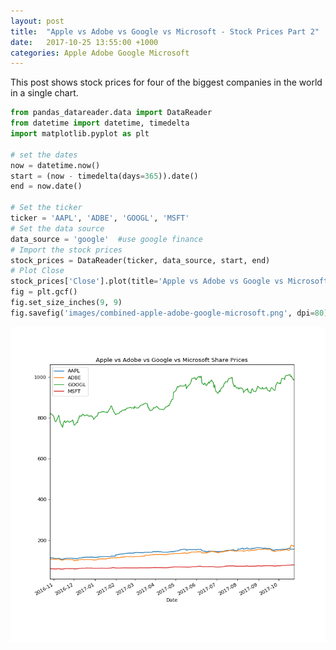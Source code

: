 ```yaml
---
layout: post
title:  "Apple vs Adobe vs Google vs Microsoft - Stock Prices Part 2"
date:   2017-10-25 13:55:00 +1000
categories: Apple Adobe Google Microsoft
---
```


This post shows stock prices for four of the biggest companies in the world in a single chart.

```python
from pandas_datareader.data import DataReader
from datetime import datetime, timedelta
import matplotlib.pyplot as plt

# set the dates
now = datetime.now()
start = (now - timedelta(days=365)).date()
end = now.date()

# Set the ticker
ticker = 'AAPL', 'ADBE', 'GOOGL', 'MSFT'
# Set the data source
data_source = 'google'  #use google finance
# Import the stock prices
stock_prices = DataReader(ticker, data_source, start, end)
# Plot Close
stock_prices['Close'].plot(title='Apple vs Adobe vs Google vs Microsoft Share Prices')
fig = plt.gcf()
fig.set_size_inches(9, 9)
fig.savefig('images/combined-apple-adobe-google-microsoft.png', dpi=80)
```

![Stock prices of Apple, Adobe, Google and Microsoft on a single chart](/images/combined-apple-adobe-google-microsoft.png)